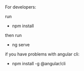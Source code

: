 For developers:

run 

- npm install

then run

- ng serve

if you have problems with angular cli:

-  npm install -g @angular/cli